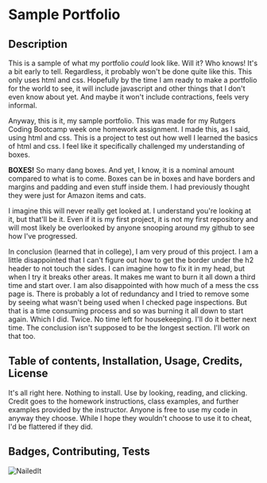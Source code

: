 #   Sample Portfolio

##  Description

This is a sample of what my portfolio *could* look like.  Will it?  Who knows!  It's a bit early to tell.  Regardless, it probably won't be done quite like this.  This only uses html and css.  Hopefully by the time I am ready to make a portfolio for the world to see, it will include javascript and other things that I don't even know about yet.  And maybe it won't include contractions, feels very informal.

Anyway, this is it, my sample portfolio.  This was made for my Rutgers Coding Bootcamp week one homework assignment.  I made this, as I said, using html and css.   This is a project to test out how well I learned the basics of html and css.  I feel like it specifically challenged my understanding of boxes.  

**BOXES!** So many dang boxes.  And yet, I know, it is a nominal amount compared to what is to come.  Boxes can be in boxes and have borders and margins and padding and even stuff inside them.  I had previously thought they were just for Amazon items and cats.

I imagine this will never really get looked at.  I understand you're looking at it, but that'll be it.  Even if it is my first project, it is not my first repository and will most likely be overlooked by anyone snooping around my github to see how I've progressed. 

In conclusion (learned that in college), I am very proud of this project.  I am a little disappointed that I can't figure out how to get the border under the h2 header to not touch the sides.  I can imagine how to fix it in my head, but when I try it breaks other areas.  It makes me want to burn it all down a third time and start over.  I am also disappointed with how much of a mess the css page is.  There is probably a lot of redundancy and I tried to remove some by seeing what wasn't being used when I checked page inspections.  But that is a time consuming process and so was burning it all down to start again.  Which I did.  Twice.  No time left for housekeeping.  I'll do it better next time.  The conclusion isn't supposed to be the longest section. I'll work on that too.

## Table of contents, Installation, Usage, Credits, License

It's all right here.  Nothing to install.  Use by looking, reading, and clicking.  Credit goes to the homework instructions, class examples, and further examples provided by the instructor.  Anyone is free to use my code in anyway they choose.  While I hope they wouldn't choose to use it to cheat, I'd be flattered if they did.

##  Badges, Contributing, Tests

![NailedIt](https://img.shields.io/badge/All%20the%20sections-Nailed%20it-lightgrey)